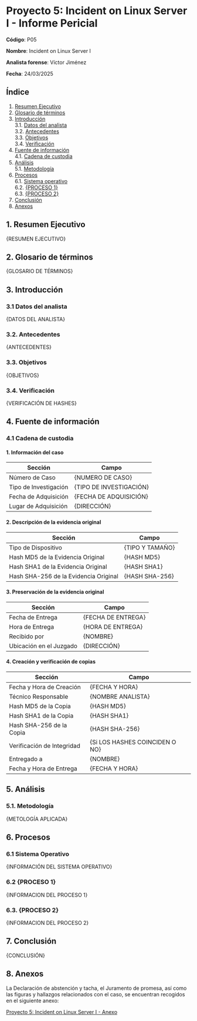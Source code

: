 # Proyecto 5: Incident on Linux Server I - Informe Pericial

**Código**: P05

**Nombre**: Incident on Linux Server I

**Analista forense**: Víctor Jiménez

**Fecha**: 24/03/2025

## Índice

1. [Resumen Ejecutivo](#1-resumen-ejecutivo)
2. [Glosario de términos](#2-glosario-de-términos)
3. [Introducción](#3-introducción)  
   3.1. [Datos del analista](#31-datos-del-analista)  
   3.2. [Antecedentes](#32-antecedentes)  
   3.3. [Objetivos](#33-objetivos)  
   3.4. [Verificación](#34-verificación)
4. [Fuente de información](#4-fuente-de-información)  
   4.1. [Cadena de custodia](#41-cadena-de-custodia)
5. [Análisis](#5-análisis)  
   5.1. [Metodología](#51-metodología)
6. [Procesos](#6-procesos)  
   6.1. [Sistema operativo](#61-sistema-operativo)  
   6.2. [{PROCESO 1}](#62-proceso-1)  
   6.3. [{PROCESO 2}](#63-proceso-2)
7. [Conclusión](#7-conclusión)
8. [Anexos](#8-anexos)

## 1. Resumen Ejecutivo

{RESUMEN EJECUTIVO}

## 2. Glosario de términos

{GLOSARIO DE TÉRMINOS}

## 3. Introducción

### 3.1 Datos del analista

{DATOS DEL ANALISTA}

### 3.2. Antecedentes

{ANTECEDENTES}

### 3.3. Objetivos

{OBJETIVOS}

### 3.4. Verificación

{VERIFICACIÓN DE HASHES}

## 4. Fuente de información

### 4.1 Cadena de custodia

#### 1. Información del caso

| **Sección**           | **Campo**               |
| --------------------- | ----------------------- |
| Número de Caso        | {NUMERO DE CASO}        |
| Tipo de Investigación | {TIPO DE INVESTIGACIÓN} |
| Fecha de Adquisición  | {FECHA DE ADQUISICIÓN}  |
| Lugar de Adquisición  | {DIRECCIÓN}             |

#### 2. Descripción de la evidencia original

| **Sección**                           | **Campo**       |
| ------------------------------------- | --------------- |
| Tipo de Dispositivo                   | {TIPO Y TAMAÑO} |
| Hash MD5 de la Evidencia Original     | {HASH MD5}      |
| Hash SHA1 de la Evidencia Original    | {HASH SHA1}     |
| Hash SHA-256 de la Evidencia Original | {HASH SHA-256}  |

#### 3. Preservación de la evidencia original

| **Sección**             | **Campo**          |
| ----------------------- | ------------------ |
| Fecha de Entrega        | {FECHA DE ENTREGA} |
| Hora de Entrega         | {HORA DE ENTREGA}  |
| Recibido por            | {NOMBRE}           |
| Ubicación en el Juzgado | {DIRECCIÓN}        |

#### 4. Creación y verificación de copias

| **Sección**                | **Campo**                      |
| -------------------------- | ------------------------------ |
| Fecha y Hora de Creación   | {FECHA Y HORA}                 |
| Técnico Responsable        | {NOMBRE ANALISTA}              |
| Hash MD5 de la Copia       | {HASH MD5}                     |
| Hash SHA1 de la Copia      | {HASH SHA1}                    |
| Hash SHA-256 de la Copia   | {HASH SHA-256}                 |
| Verificación de Integridad | {Si LOS HASHES COINCIDEN O NO} |
| Entregado a                | {NOMBRE}                       |
| Fecha y Hora de Entrega    | {FECHA Y HORA}                 |

## 5. Análisis

### 5.1. Metodología

{METOLOGÍA APLICADA}

## 6. Procesos

### 6.1 Sistema Operativo

{INFORMACIÓN DEL SISTEMA OPERATIVO}

### 6.2 {PROCESO 1}

{INFORMACION DEL PROCESO 1}

### 6.3. {PROCESO 2}

{INFORMACION DEL PROCESO 2}

## 7. Conclusión

{CONCLUSIÓN}

## 8. Anexos

La Declaración de abstención y tacha, el Juramento de promesa, así como las figuras y hallazgos relacionados con el caso, se encuentran recogidos en el siguiente anexo:

[Proyecto 5: Incident on Linux Server I - Anexo](./P05-Anexos_IncidentLinuxServer-VJC.md)
